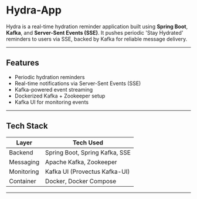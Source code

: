 # Hydra-App

Hydra is a real-time hydration reminder application built using **Spring Boot**, **Kafka**, and **Server-Sent Events (SSE)**. It pushes periodic 'Stay Hydrated' reminders to users via SSE, backed by Kafka for reliable message delivery.

---

## Features

-  Periodic hydration reminders
-  Real-time notifications via Server-Sent Events (SSE)
-  Kafka-powered event streaming
-  Dockerized Kafka + Zookeeper setup
-  Kafka UI for monitoring events

---

## Tech Stack

| Layer        | Tech Used                                  |
|--------------|--------------------------------------------|
| Backend      | Spring Boot, Spring Kafka, SSE             |
| Messaging    | Apache Kafka, Zookeeper                    |
| Monitoring   | Kafka UI (Provectus Kafka-UI)              |
| Container    | Docker, Docker Compose                     |

---



